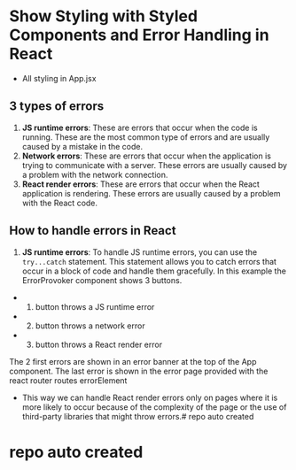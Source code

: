 # Show Styling with Styled Components and Error Handling in React
- All styling in App.jsx

## 3 types of errors
1. **JS runtime errors**: These are errors that occur when the code is running. These are the most common type of errors and are usually caused by a mistake in the code.
2. **Network errors**: These are errors that occur when the application is trying to communicate with a server. These errors are usually caused by a problem with the network connection.
3. **React render errors**: These are errors that occur when the React application is rendering. These errors are usually caused by a problem with the React code.

## How to handle errors in React
1. **JS runtime errors**: To handle JS runtime errors, you can use the `try...catch` statement. This statement allows you to catch errors that occur in a block of code and handle them gracefully. In this example the ErrorProvoker component shows 3 buttons.
  - 1. button throws a JS runtime error
  - 2. button throws a network error
  - 3. button throws a React render error

The 2 first errors are shown in an error banner at the top of the App component. The last error is shown in the error page provided with the react router routes errorElement

- This way we can handle React render errors only on pages where it is more likely to occur because of the complexity of the page or the use of third-party libraries that might throw errors.# repo auto created
# repo auto created
